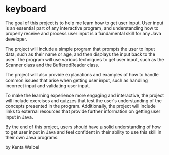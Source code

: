 # keyboard


The goal of this project is to help me learn how to get user input. User input is an essential part of any interactive program, and understanding how to properly receive and process user input is a fundamental skill for any Java developer.

The project will include a simple program that prompts the user to input data, such as their name or age, and then displays the input back to the user. The program will use various techniques to get user input, such as the Scanner class and the BufferedReader class.

The project will also provide explanations and examples of how to handle common issues that arise when getting user input, such as handling incorrect input and validating user input.

To make the learning experience more engaging and interactive, the project will include exercises and quizzes that test the user's understanding of the concepts presented in the program. Additionally, the project will include links to external resources that provide further information on getting user input in Java.

By the end of this project, users should have a solid understanding of how to get user input in Java and feel confident in their ability to use this skill in their own Java programs.

by Kenta Waibel 
